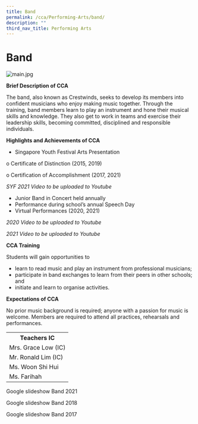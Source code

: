 ```yaml
---
title: Band
permalink: /cca/Performing-Arts/band/
description: ""
third_nav_title: Performing Arts
---
```

<h1>Band</h1>
<img src="/images/main.jpg" alt="main.jpg">
<p><strong>Brief Description of CCA</strong></p>
<p>The band, also known as Crestwinds, seeks to develop its members into confident musicians who enjoy making music together. Through the training, band members learn to play an instrument and hone their musical skills and knowledge. They also get to work in teams and exercise their leadership skills, becoming committed, disciplined and responsible individuals.&nbsp;</p>
<p><strong>Highlights and Achievements of CCA</strong></p>
<ul>
<li>Singapore Youth Festival Arts Presentation</li>
</ul>
<p>o Certificate of Distinction (2015, 2019)</p>
<p>o Certification of Accomplishment (2017, 2021)</p>
<p><em>SYF 2021 Video to be uploaded to Youtube</em></p>
<ul>
<li>Junior Band in Concert held annually</li>
<li>Performance during school&rsquo;s annual Speech Day</li>
<li>Virtual Performances (2020, 2021)</li>
</ul>
<p><em>2020 Video to be uploaded to Youtube</em></p>
<p><em>2021 Video to be uploaded to Youtube</em></p>
<p><strong>CCA Training</strong></p>
<p>Students will gain opportunities to</p>
<ul>
<li>learn to read music and play an instrument from professional musicians;&nbsp;</li>
<li>participate in band exchanges to learn from their peers in other schools; and</li>
<li>initiate and learn to organise activities.&nbsp;</li>
</ul>
<p><strong>Expectations of CCA</strong></p>
<p>No prior music background is required; anyone with a passion for music is welcome. Members are required to attend all practices, rehearsals and performances.</p>
<table>
<tbody>
<tr>
<th colspan="5">Teachers IC</th>
</tr>
<tr>
<td colspan="5">Mrs. Grace Low (IC)</td>
</tr>
<tr>
<td colspan="5">Mr. Ronald Lim (IC)</td>
</tr>
<tr>
<td colspan="5">Ms. Woon Shi Hui</td>
</tr>
<tr>
<td colspan="5">Ms. Farihah</td>
</tr>
</tbody>
</table>

<p>Google slideshow Band 2021</p>

<p>Google slideshow Band 2018</p>

<p>Google slideshow Band 2017</p>